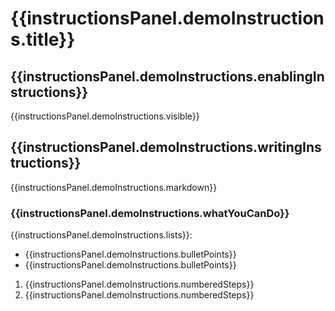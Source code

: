 # {{instructionsPanel.demoInstructions.title}}

## {{instructionsPanel.demoInstructions.enablingInstructions}}

{{instructionsPanel.demoInstructions.visible}}

## {{instructionsPanel.demoInstructions.writingInstructions}}

{{instructionsPanel.demoInstructions.markdown}}

### {{instructionsPanel.demoInstructions.whatYouCanDo}}

{{instructionsPanel.demoInstructions.lists}}:

- {{instructionsPanel.demoInstructions.bulletPoints}}
- {{instructionsPanel.demoInstructions.bulletPoints}}

1. {{instructionsPanel.demoInstructions.numberedSteps}}
2. {{instructionsPanel.demoInstructions.numberedSteps}}
